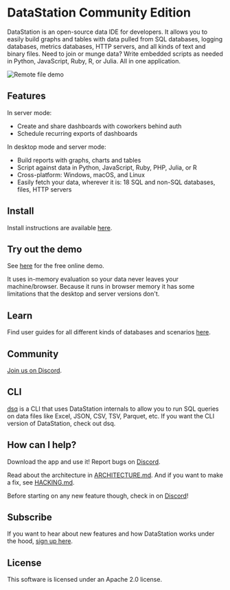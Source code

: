 # DataStation Community Edition

DataStation is an open-source data IDE for developers. It allows you
to easily build graphs and tables with data pulled from SQL databases,
logging databases, metrics databases, HTTP servers, and all kinds of
text and binary files. Need to join or munge data? Write embedded
scripts as needed in Python, JavaScript, Ruby, R, or Julia. All in one
application.

![Remote file demo](./screens/datastation-0.7.0-file-demo.gif)

## Features

In server mode:

* Create and share dashboards with coworkers behind auth
* Schedule recurring exports of dashboards

In desktop mode and server mode:

* Build reports with graphs, charts and tables
* Script against data in Python, JavaScript, Ruby, PHP, Julia, or R
* Cross-platform: Windows, macOS, and Linux
* Easily fetch your data, wherever it is: 18 SQL and non-SQL databases, files, HTTP servers

## Install

Install instructions are available [here](https://datastation.multiprocess.io/docs/).

## Try out the demo

See [here](https://app.datastation.multiprocess.io/) for the free
online demo.

It uses in-memory evaluation so your data never leaves your
machine/browser. Because it runs in browser memory it has some
limitations that the desktop and server versions don't.

## Learn

Find user guides for all different kinds of databases and scenarios
[here](https://datastation.multiprocess.io/docs/).

## Community

[Join us on Discord](https://discord.gg/f2wQBc4bXX).


## CLI

[dsq](https://github.com/multiprocessio/dsq) is a CLI that uses
DataStation internals to allow you to run SQL queries on data files
like Excel, JSON, CSV, TSV, Parquet, etc. If you want the CLI version
of DataStation, check out dsq.

## How can I help?

Download the app and use it! Report bugs on
[Discord](https://discord.gg/f2wQBc4bXX).

Read about the architecture in [ARCHITECTURE.md](ARCHITECTURE.md). And
if you want to make a fix, see [HACKING.md](HACKING.md).

Before starting on any new feature though, check in on
[Discord](https://discord.gg/f2wQBc4bXX)!

## Subscribe

If you want to hear about new features and how DataStation works under
the hood, [sign up here](https://forms.gle/wH5fdxrxXwZHoNxk8).

## License

This software is licensed under an Apache 2.0 license.
